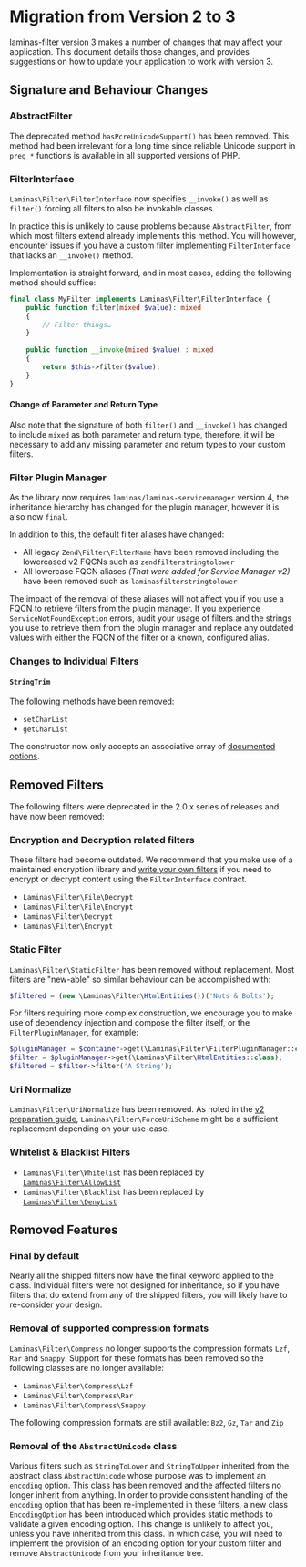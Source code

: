 # Migration from Version 2 to 3

laminas-filter version 3 makes a number of changes that may affect your application.
This document details those changes, and provides suggestions on how to update your application to work with version 3.

## Signature and Behaviour Changes

### AbstractFilter

The deprecated method `hasPcreUnicodeSupport()` has been removed. This method had been irrelevant for a long time since reliable Unicode support in `preg_*` functions is available in all supported versions of PHP.

### FilterInterface

`Laminas\Filter\FilterInterface` now specifies `__invoke()` as well as `filter()` forcing all filters to also be invokable classes.

In practice this is unlikely to cause problems because `AbstractFilter`, from which most filters extend already implements this method. You will however, encounter issues if you have a custom filter implementing `FilterInterface` that lacks an `__invoke()` method.

Implementation is straight forward, and in most cases, adding the following method should suffice:

```php
final class MyFilter implements Laminas\Filter\FilterInterface {
    public function filter(mixed $value): mixed
    {
        // Filter things…
    }
    
    public function __invoke(mixed $value) : mixed
    {
        return $this->filter($value); 
    }
}
```

#### Change of Parameter and Return Type

Also note that the signature of both `filter()` and `__invoke()` has changed to include `mixed` as both parameter and return type, therefore, it will be necessary to add any missing parameter and return types to your custom filters.

### Filter Plugin Manager

As the library now requires `laminas/laminas-servicemanager` version 4, the inheritance hierarchy has changed for the plugin manager, however it is also now `final`.

In addition to this, the default filter aliases have changed:

- All legacy `Zend\Filter\FilterName` have been removed including the lowercased v2 FQCNs such as `zendfilterstringtolower`
- All lowercase FQCN aliases _(That were added for Service Manager v2)_ have been removed such as `laminasfilterstringtolower`

The impact of the removal of these aliases will not affect you if you use a FQCN to retrieve filters from the plugin manager. If you experience `ServiceNotFoundException` errors, audit your usage of filters and the strings you use to retrieve them from the plugin manager and replace any outdated values with either the FQCN of the filter or a known, configured alias.

### Changes to Individual Filters

#### `StringTrim`

The following methods have been removed:

- `setCharList`
- `getCharList`

The constructor now only accepts an associative array of [documented options](../standard-filters.md#stringtrim).

## Removed Filters

The following filters were deprecated in the 2.0.x series of releases and have now been removed:

### Encryption and Decryption related filters

These filters had become outdated. We recommend that you make use of a maintained encryption library and [write your own filters](../writing-filters.md) if you need to encrypt or decrypt content using the `FilterInterface` contract.

- `Laminas\Filter\File\Decrypt`
- `Laminas\Filter\File\Encrypt`
- `Laminas\Filter\Decrypt`
- `Laminas\Filter\Encrypt`

### Static Filter

`Laminas\Filter\StaticFilter` has been removed without replacement. Most filters are "new-able" so similar behaviour can be accomplished with:

```php
$filtered = (new \Laminas\Filter\HtmlEntities())('Nuts & Bolts');
```

For filters requiring more complex construction, we encourage you to make use of dependency injection and compose the filter itself, or the `FilterPluginManager`, for example:

```php
$pluginManager = $container->get(\Laminas\Filter\FilterPluginManager::class);
$filter = $pluginManager->get(\Laminas\Filter\HtmlEntities::class);
$filtered = $filter->filter('A String');
```
### Uri Normalize

`Laminas\Filter\UriNormalize` has been removed. As noted in the [v2 preparation guide](../../v2/migration/preparing-for-v3.md#urinormalize-filter-removal), `Laminas\Filter\ForceUriScheme` might be a sufficient replacement depending on your use-case. 

### Whitelist & Blacklist Filters

- `Laminas\Filter\Whitelist` has been replaced by [`Laminas\Filter\AllowList`](../standard-filters.md#allowlist)
- `Laminas\Filter\Blacklist` has been replaced by [`Laminas\Filter\DenyList`](../standard-filters.md#denylist)

## Removed Features

### Final by default

Nearly all the shipped filters now have the final keyword applied to the class. Individual filters were not designed for inheritance, so if you have filters that do extend from any of the shipped filters, you will likely have to re-consider your design. 

### Removal of supported compression formats

`Laminas\Filter\Compress` no longer supports the compression formats `Lzf`, `Rar` and `Snappy`.
Support for these formats has been removed so the following classes are no longer available:

- `Laminas\Filter\Compress\Lzf`
- `Laminas\Filter\Compress\Rar`
- `Laminas\Filter\Compress\Snappy`

The following compression formats are still available: `Bz2`, `Gz`, `Tar` and `Zip`

### Removal of the `AbstractUnicode` class

Various filters such as `StringToLower` and `StringToUpper` inherited from the abstract class `AbstractUnicode` whose purpose was to implement an `encoding` option.
This class has been removed and the affected filters no longer inherit from anything.
In order to provide consistent handling of the `encoding` option that has been re-implemented in these filters, a new class `EncodingOption` has been introduced which provides static methods to validate a given encoding option.
This change is unlikely to affect you, unless you have inherited from this class. In which case, you will need to implement the provision of an encoding option for your custom filter and remove `AbstractUnicode` from your inheritance tree.
